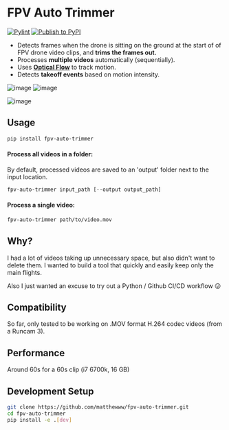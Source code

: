 # FPV Auto Trimmer
[![Pylint](https://github.com/matthewww/fpv-auto-trimmer/actions/workflows/pylint.yml/badge.svg)](https://github.com/matthewww/fpv-auto-trimmer/actions/workflows/pylint.yml)
[![Publish to PyPI](https://github.com/matthewww/fpv-auto-trimmer/actions/workflows/publish.yml/badge.svg)](https://github.com/matthewww/fpv-auto-trimmer/actions/workflows/publish.yml)
- Detects frames when the drone is sitting on the ground at the start of of FPV drone video clips, and **trims the frames out.**
- Processes **multiple videos** automatically (sequentially).
- Uses **[Optical Flow](https://docs.opencv.org/4.x/d4/dee/tutorial_optical_flow.html)** to track motion.
- Detects **takeoff events** based on motion intensity.

![image](https://github.com/user-attachments/assets/92479965-0f6f-4f43-ae98-29b20ec7581a)
![image](https://github.com/user-attachments/assets/8aa4c082-385c-4aac-8fd0-114df681cb33)

![image](https://github.com/user-attachments/assets/e8b74f78-ecc8-45e4-a8a9-3a412144e491)

## Usage
```bash
pip install fpv-auto-trimmer
```
#### Process all videos in a folder:
By default, processed videos are saved to an 'output' folder next to the input location.
```bash
fpv-auto-trimmer input_path [--output output_path]
```

#### Process a single video:
```bash
fpv-auto-trimmer path/to/video.mov
```
  
## Why?
I had a lot of videos taking up unnecessary space, but also didn't want to delete them. I wanted to build a tool that quickly and easily keep only the main flights.

Also I just wanted an excuse to try out a Python / Github CI/CD workflow 😛

## Compatibility
So far, only tested to be working on .MOV format H.264 codec videos (from a Runcam 3).

## Performance
Around 60s for a 60s clip (i7 6700k, 16 GB)

## Development Setup
```bash
git clone https://github.com/matthewww/fpv-auto-trimmer.git
cd fpv-auto-trimmer
pip install -e .[dev]
```

